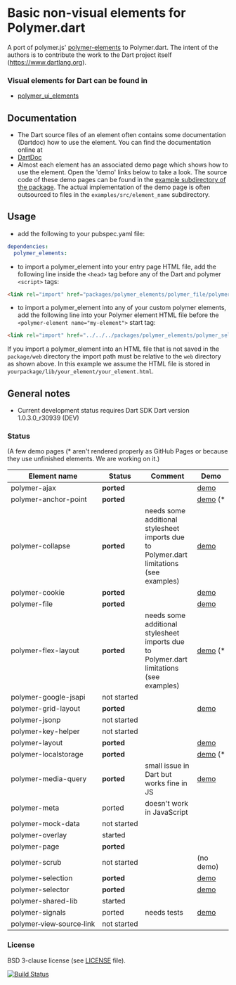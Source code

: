 # Basic non-visual elements for Polymer.dart

A port of polymer.js' [polymer-elements](https://github.com/Polymer/polymer-elements) to Polymer.dart. 
The intent of the authors is to contribute the work to the Dart project itself (https://www.dartlang.org).

### Visual elements for Dart can be found in
* [polymer_ui_elements](https://github.com/ErikGrimes/polymer_ui_elements)

## Documentation
* The Dart source files of an element often contains some documentation (Dartdoc) how to use the element. You can find the documentation online at  
* [DartDoc](http://erikgrimes.github.io/polymer_elements/docs/index.html)
* Almost each element has an associated demo page which shows how to use the element. 
Open the 'demo' links below to take a look.
The source code of these demo pages can be found in the [example subdirectory of the package](https://github.com/ErikGrimes/polymer_elements/tree/master/example). 
The actual implementation of the demo page is often outsourced to files in the `examples/src/element_name` subdirectory.

## Usage
* add the following to your pubspec.yaml file: 

```yaml
dependencies:
  polymer_elements:
```

* to import a polymer_element into your entry page HTML file, add the following line inside the `<head>` tag before any of the Dart and polymer `<script>` tags: 
  
```html  
<link rel="import" href="packages/polymer_elements/polymer_file/polymer_file.html">
```

* to import a polymer_element into any of your custom polymer elements, add the following line into your Polymer element HTML file before the `<polymer-element name="my-element">` start tag:
  
```html
<link rel="import" href="../../../packages/polymer_elements/polymer_selector/polymer_selector.html">
```

If you import a polymer_element into an HTML file that is not saved in the `package/web` directory  the import path must be relative to the `web` directory as shown above.
In this example we assume the HTML file is stored in `yourpackage/lib/your_element/your_element.html`.

## General notes

* Current development status requires Dart SDK Dart version 1.0.3.0_r30939 (DEV)

### Status
(A few demo pages (* aren't rendered properly as GitHub Pages or because they use unfinished elements. We are working on it.) 

Element name                    |   Status         | Comment      | Demo
------------------------------- | ---------------- | ------------ | ----
polymer-ajax                    | **ported**       |              | [demo](http://erikgrimes.github.io/polymer_elements/build/polymer_ajax.html)
polymer-anchor-point            | **ported**       |              | [demo](http://erikgrimes.github.io/polymer_elements/build/polymer_anchor_point.html)&nbsp;(*
polymer-collapse                | **ported**       | needs some additional stylesheet imports due to Polymer.dart limitations (see examples) | [demo](http://erikgrimes.github.io/polymer_elements/build/polymer_collapse.html)
polymer-cookie                  | **ported**       |              | [demo](http://erikgrimes.github.io/polymer_elements/build/polymer_cookie.html)
polymer-file                    | **ported**       |              | [demo](http://erikgrimes.github.io/polymer_elements/build/polymer_file.html)
polymer-flex-layout             | **ported**       | needs some additional stylesheet imports due to Polymer.dart limitations (see examples) | [demo](http://erikgrimes.github.io/polymer_elements/build/polymer_flex_layout.html)&nbsp;(*
polymer-google-jsapi            | not&nbsp;started |              | 
polymer-grid-layout             | **ported**       |              | [demo](http://erikgrimes.github.io/polymer_elements/build/polymer_grid_layout.html)
polymer-jsonp                   | not&nbsp;started |              |
polymer-key-helper              | not&nbsp;started |              |
polymer-layout                  | **ported**       |              | [demo](http://erikgrimes.github.io/polymer_elements/build/polymer_layout.html)
polymer-localstorage            | **ported**       |              | [demo](http://erikgrimes.github.io/polymer_elements/build/polymer_localstorage.html)&nbsp;(*
polymer-media-query             | **ported**       | small issue in Dart but works fine in JS  | [demo](http://erikgrimes.github.io/polymer_elements/build/polymer_media_query.html)
polymer-meta                    | ported           | doesn't work in JavaScript  |
polymer-mock-data               | not&nbsp;started |              |
polymer-overlay                 | started          |              |
polymer-page                    | **ported**       |              |
polymer-scrub                   | not&nbsp;started |              | (no demo)
polymer-selection               | **ported**       |              | [demo](http://erikgrimes.github.io/polymer_elements/build/polymer_selection.html)
polymer-selector                | **ported**       |              | [demo](http://erikgrimes.github.io/polymer_elements/build/polymer_selector.html)
polymer-shared-lib              | started          |              |
polymer-signals                 | ported           | needs tests  | [demo](http://erikgrimes.github.io/polymer_elements/build/polymer_signals.html)
polymer&#8209;view&#8209;source&#8209;link        | not&nbsp;started |              |


### License
BSD 3-clause license (see [LICENSE](https://github.com/ErikGrimes/polymer_elements/blob/master/LICENSE) file).

[![Build Status](https://drone.io/github.com/ErikGrimes/polymer_elements/status.png)](https://drone.io/github.com/ErikGrimes/polymer_elements/latest)


